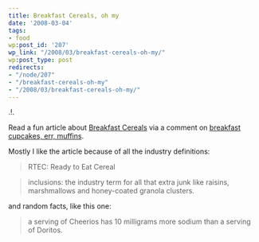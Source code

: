 ```yaml
---
title: Breakfast Cereals, oh my
date: '2008-03-04'
tags:
- food
wp:post_id: '207'
wp_link: "/2008/03/breakfast-cereals-oh-my/"
wp:post_type: post
redirects:
- "/node/207"
- "/breakfast-cereals-oh-my"
- "/2008/03/breakfast-cereals-oh-my/"
---
```


.!.

Read a fun article about [Breakfast Cereals](http://www.salon.com/mwt/food/eat_drink/2007/10/03/breakfast_cereal/) via a comment on [breakfast cupcakes, err, muffins](http://www.megnut.com/2007/10/are-they-breakfast-cupcakes#comment-3498).

Mostly I like the article because of all the industry definitions:

>

> RTEC: Ready to Eat Cereal

> inclusions: the industry term for all that extra junk like raisins, marshmallows and honey-coated granola clusters.

and random facts, like this one:

>

> a serving of Cheerios has 10 milligrams more sodium than a serving of Doritos.
